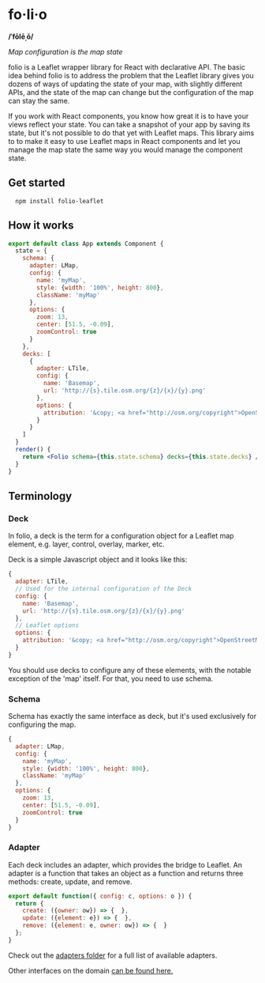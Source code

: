 # fo·li·o

**/ˈfōlēˌō/**

_Map configuration is the map state_

folio is a Leaflet wrapper library for React with declarative API. The basic idea behind folio is to address the problem that the Leaflet library gives you dozens of ways of updating the state of your map, with slightly different APIs, and the state of the map can change but the configuration of the map can stay the same. 

If you work with React components, you know how great it is to have your views reflect your state. You can take a snapshot of your app by saving its state, but it's not possible to do that yet with Leaflet maps. This library aims to to make it easy to use Leaflet maps in React components and let you manage the map state the same way you would manage the component state.


## Get started

```
  npm install folio-leaflet
```

## How it works

```jsx
export default class App extends Component {
  state = {
    schema: {
      adapter: LMap,
      config: {
        name: 'myMap',
        style: {width: '100%', height: 800},
        className: 'myMap'
      },
      options: {
        zoom: 13,
        center: [51.5, -0.09],
        zoomControl: true
      }
    },
    decks: [
      {
        adapter: LTile,
        config: {
          name: 'Basemap',
          url: 'http://{s}.tile.osm.org/{z}/{x}/{y}.png'
        },
        options: {
          attribution: '&copy; <a href="http://osm.org/copyright">OpenStreetMap</a> contributors'
        }
      }
    ]
  }
  render() {
    return <Folio schema={this.state.schema} decks={this.state.decks} />
  }
}
```

## Terminology


### Deck

In folio, a deck is the term for a configuration object for a Leaflet map element, e.g. layer, control, overlay, marker, etc.

Deck is a simple Javascript object and it looks like this:

```javascript
{
  adapter: LTile,
  // Used for the internal configuration of the Deck
  config: {
    name: 'Basemap',
    url: 'http://{s}.tile.osm.org/{z}/{x}/{y}.png'
  },
  // Leaflet options
  options: {
    attribution: '&copy; <a href="http://osm.org/copyright">OpenStreetMap</a> contributors'
  }
}
```

You should use decks to configure any of these elements, with the notable exception of the 'map' itself. For that, you need to use schema.

### Schema

Schema has exactly the same interface as deck, but it's used exclusively for configuring the map.

```javascript
{
  adapter: LMap,
  config: {
    name: 'myMap',
    style: {width: '100%', height: 800},
    className: 'myMap'
  },
  options: {
    zoom: 13,
    center: [51.5, -0.09],
    zoomControl: true
  }
}
```

### Adapter

Each deck includes an adapter, which provides the bridge to Leaflet. An adapter is a function that takes an object as a function and returns three methods: create, update, and remove.

```javascript
export default function({ config: c, options: o }) {
  return {
    create: ({owner: ow}) => {  },
    update: ({element: e}) => {  },
    remove: ({element: e, owner: ow}) => {  }
  };
}
```

Check out the [adapters folder](https://github.com/volkanunsal/folio/tree/master/src/adapters/L) for a full list of available adapters.

Other interfaces on the domain [can be found here.](https://github.com/volkanunsal/folio/blob/master/src%2Finterfaces.js)
